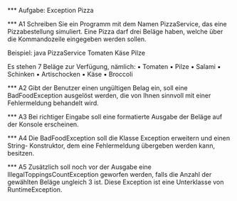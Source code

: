 *** Aufgabe: Exception Pizza

*** A1
Schreiben Sie ein Programm mit dem Namen PizzaService, das eine
Pizzabestellung simuliert. Eine Pizza darf drei Beläge haben, welche über die
Kommandozeile eingegeben werden sollen.

Beispiel: java PizzaService Tomaten Käse Pilze

Es stehen 7 Beläge zur Verfügung, nämlich:
▪ Tomaten
▪ Pilze
▪ Salami
▪ Schinken
▪ Artischocken
▪ Käse
▪ Broccoli

*** A2
Gibt der Benutzer einen ungültigen Belag ein, soll eine BadFoodException
ausgelöst werden, die von Ihnen sinnvoll mit einer Fehlermeldung behandelt
wird.

*** A3
Bei richtiger Eingabe soll eine formatierte Ausgabe der Beläge auf der Konsole
erscheinen.

*** A4
Die BadFoodException soll die Klasse Exception erweitern und einen String-
Konstruktor, dem eine Fehlermeldung übergeben werden kann, besitzen.

*** A5
Zusätzlich soll noch vor der Ausgabe eine IllegalToppingsCountException
geworfen werden, falls die Anzahl der gewählten Beläge ungleich 3 ist. Diese
Exception ist eine Unterklasse von RuntimeException.